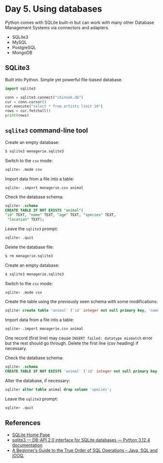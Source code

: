 # Day 5. Using databases

Python comes with SQLite built-in but can work with many other Database Management Systems via connectors and adapters.

- SQLite3
- MySQL
- PostgreSQL
- MongoDB

## SQLite3

Built into Python. Simple yet powerful file-based database.

```python
import sqlite3

conn = sqlite3.connect("chinook.db")
cur = conn.cursor()
cur.execute("select * from artists limit 10")
rows = cur.fetchall()
print(rows)
```

## `sqlite3` command-line tool

Create an empty database:

```bash
$ sqlite3 menagerie.sqlite3
```

Switch to the `csv` mode:

```bash
sqlite> .mode csv
```

Import data from a file into a table:

```bash
sqlite> .import menagerie.csv animal
```

Check the database schema:

```sql
sqlite> .schema
CREATE TABLE IF NOT EXISTS "animal"(
"id" TEXT, "name" TEXT, "age" TEXT, "species" TEXT,
 "location" TEXT);
```

Leave the `sqlite3` prompt:

```bash
sqlite> .quit
```

Delete the database file:

```bash
$ rm menagerie.sqlite3
```

Create an empty database:

```bash
$ sqlite3 menagerie.sqlite3
```

Switch to the `csv` mode:

```bash
sqlite> .mode csv
```

Create the table using the previously seen schema with some modifications:

```sql
sqlite> create table 'animal' ('id' integer not null primary key, 'name' text, 'age' integer, 'species' text, 'location' text);
```

Import data from a file into a table:

```bash
sqlite> .import menagerie.csv animal
```

One record (first line) may cause `INSERT failed: datatype mismatch` error but the rest should go through. Delete the first line (csv heading) if necessary.

Check the database schema:

```sql
sqlite> .schema
CREATE TABLE IF NOT EXISTS 'animal' ('id' integer not null primary key, 'name' text, 'age' integer, 'species' text, 'location' text);
```

Alter the database, if necessary:

```sql
sqlite> alter table animal drop column 'species';
```

Leave the `sqlite3` prompt:

```bash
sqlite> .quit
```

## References

- [SQLite Home Page](https://www.sqlite.org/)
- [sqlite3 — DB-API 2.0 interface for SQLite databases — Python 3.12.4 documentation](https://docs.python.org/3/library/sqlite3.html)
- [A Beginner’s Guide to the True Order of SQL Operations – Java, SQL and jOOQ.](https://blog.jooq.org/a-beginners-guide-to-the-true-order-of-sql-operations/)
